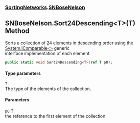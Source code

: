 ### [SortingNetworks](./SortingNetworks.md 'SortingNetworks').[SNBoseNelson](./SortingNetworks-SNBoseNelson.md 'SortingNetworks.SNBoseNelson')
## SNBoseNelson.Sort24Descending&lt;T&gt;(T) Method
Sorts a collection of 24 elements in descending order using the [System.IComparable&lt;&gt;](https://docs.microsoft.com/en-us/dotnet/api/System.IComparable-1 'System.IComparable`1') generic  
interface implementation of each element.  
```csharp
public static void Sort24Descending<T>(ref T p0);
```
#### Type parameters
<a name='SortingNetworks-SNBoseNelson-Sort24Descending-T-(T)-T'></a>
`T`  
The type of the elements of the collection.  
  
#### Parameters
<a name='SortingNetworks-SNBoseNelson-Sort24Descending-T-(T)-p0'></a>
`p0` [T](#SortingNetworks-SNBoseNelson-Sort24Descending-T-(T)-T 'SortingNetworks.SNBoseNelson.Sort24Descending&lt;T&gt;(T).T')  
the reference to the first element of the collection  
  
